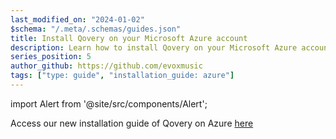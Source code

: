 ```yaml
---
last_modified_on: "2024-01-02"
$schema: "/.meta/.schemas/guides.json"
title: Install Qovery on your Microsoft Azure account
description: Learn how to install Qovery on your Microsoft Azure account
series_position: 5
author_github: https://github.com/evoxmusic
tags: ["type: guide", "installation_guide: azure"]
---
```


import Alert from '@site/src/components/Alert';

<Alert type="warning">

Access our new installation guide of Qovery on Azure [here][docs.getting-started.install-qovery.azure]

</Alert>


[docs.getting-started.install-qovery.azure]: /docs/getting-started/install-qovery/azure/
